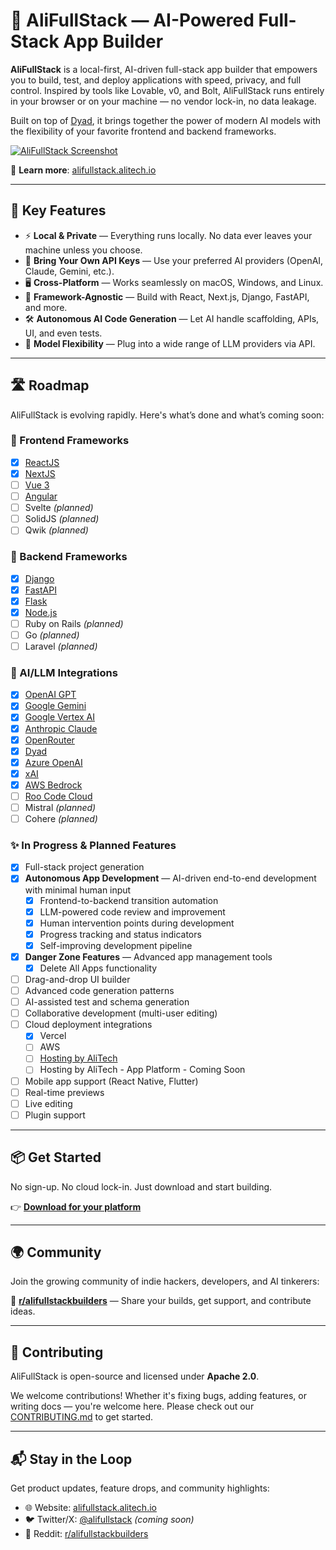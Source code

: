# 🧠 AliFullStack — AI-Powered Full-Stack App Builder

**AliFullStack** is a local-first, AI-driven full-stack app builder that empowers you to build, test, and deploy applications with speed, privacy, and full control. Inspired by tools like Lovable, v0, and Bolt, AliFullStack runs entirely in your browser or on your machine — no vendor lock-in, no data leakage.

Built on top of [Dyad](https://www.alifullstack.alitech.io), it brings together the power of modern AI models with the flexibility of your favorite frontend and backend frameworks.

[![AliFullStack Screenshot](https://github.com/user-attachments/assets/f6c83dfc-6ffd-4d32-93dd-4b9c46d17790)](http://alifullstack.alitech.io)

🔗 **Learn more**: [alifullstack.alitech.io](http://alifullstack.alitech.io)

---

## 🚀 Key Features

- ⚡ **Local & Private** — Everything runs locally. No data ever leaves your machine unless you choose.
- 🔑 **Bring Your Own API Keys** — Use your preferred AI providers (OpenAI, Claude, Gemini, etc.).
- 🖥️ **Cross-Platform** — Works seamlessly on macOS, Windows, and Linux.
- 🧱 **Framework-Agnostic** — Build with React, Next.js, Django, FastAPI, and more.
- 🛠 **Autonomous AI Code Generation** — Let AI handle scaffolding, APIs, UI, and even tests.
- 🧠 **Model Flexibility** — Plug into a wide range of LLM providers via API.

---

## 🛣️ Roadmap

AliFullStack is evolving rapidly. Here's what’s done and what’s coming soon:

### 🎨 Frontend Frameworks
- [x] [ReactJS](https://reactjs.org)
- [x] [NextJS](https://nextjs.org)
- [ ] [Vue 3](https://vuejs.org)
- [ ] [Angular](https://angular.io)
- [ ] Svelte *(planned)*
- [ ] SolidJS *(planned)*
- [ ] Qwik *(planned)*

### 🔧 Backend Frameworks
- [x] [Django](https://djangoproject.com)
- [x] [FastAPI](https://fastapi.tiangolo.com)
- [x] [Flask](https://flask.palletsprojects.com)
- [x] [Node.js](https://nodejs.org)
- [ ] Ruby on Rails *(planned)*
- [ ] Go *(planned)*
- [ ] Laravel *(planned)*

### 🧠 AI/LLM Integrations
- [x] [OpenAI GPT](https://openai.com)
- [x] [Google Gemini](https://ai.google.dev)
- [x] [Google Vertex AI](https://cloud.google.com/vertex-ai)
- [x] [Anthropic Claude](https://www.anthropic.com)
- [x] [OpenRouter](https://openrouter.ai)
- [x] [Dyad](https://alifullstack.alitech.io)
- [x] [Azure OpenAI](https://azure.microsoft.com/en-us/products/ai-services/openai-service)
- [x] [xAI](https://x.ai)
- [x] [AWS Bedrock](https://aws.amazon.com/bedrock/)
- [ ] [Roo Code Cloud](https://roocode.com)
- [ ] Mistral *(planned)*
- [ ] Cohere *(planned)*

### ✨ In Progress & Planned Features
- [x] Full-stack project generation
- [x] **Autonomous App Development** — AI-driven end-to-end development with minimal human input
  - [x] Frontend-to-backend transition automation
  - [x] LLM-powered code review and improvement
  - [x] Human intervention points during development
  - [x] Progress tracking and status indicators
  - [x] Self-improving development pipeline
- [x] **Danger Zone Features** — Advanced app management tools
  - [x] Delete All Apps functionality
- [ ] Drag-and-drop UI builder
- [ ] Advanced code generation patterns
- [ ] AI-assisted test and schema generation
- [ ] Collaborative development (multi-user editing)
- [ ] Cloud deployment integrations
  - [x] Vercel
  - [ ] AWS
  - [ ] [Hosting by AliTech](https://www.hostingbyalitech.com)
  - [ ] Hosting by AliTech - App Platform - Coming Soon
- [ ] Mobile app support (React Native, Flutter)
- [ ] Real-time previews
- [ ] Live editing
- [ ] Plugin support

---

## 📦 Get Started

No sign-up. No cloud lock-in. Just download and start building.

👉 **[Download for your platform](https://www.alifullstack.alitech.io/#download)**

---

## 🌍 Community

Join the growing community of indie hackers, developers, and AI tinkerers:

🔗 **[r/alifullstackbuilders](https://www.reddit.com/r/alifullstackbuilders/)** — Share your builds, get support, and contribute ideas.

---

## 🤝 Contributing

AliFullStack is open-source and licensed under **Apache 2.0**.

We welcome contributions! Whether it's fixing bugs, adding features, or writing docs — you're welcome here. Please check out our [CONTRIBUTING.md](./CONTRIBUTING.md) to get started.

---

## 📬 Stay in the Loop

Get product updates, feature drops, and community highlights:

- 🌐 Website: [alifullstack.alitech.io](https://alifullstack.alitech.io)
- 🐦 Twitter/X: [@alifullstack](https://twitter.com/alifullstack) *(coming soon)*
- 📢 Reddit: [r/alifullstackbuilders](http)
